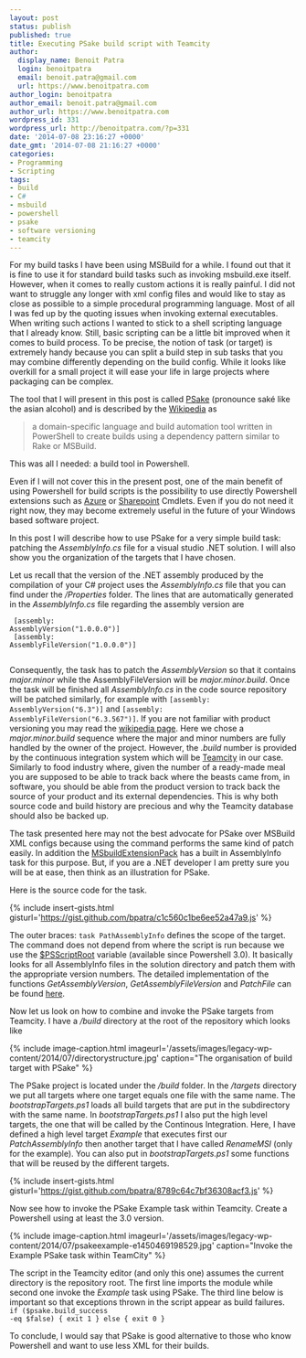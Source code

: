 ```yaml
---
layout: post
status: publish
published: true
title: Executing PSake build script with Teamcity
author:
  display_name: Benoit Patra
  login: benoitpatra
  email: benoit.patra@gmail.com
  url: https://www.benoitpatra.com
author_login: benoitpatra
author_email: benoit.patra@gmail.com
author_url: https://www.benoitpatra.com
wordpress_id: 331
wordpress_url: http://benoitpatra.com/?p=331
date: '2014-07-08 23:16:27 +0000'
date_gmt: '2014-07-08 21:16:27 +0000'
categories:
- Programming
- Scripting
tags:
- build
- C#
- msbuild
- powershell
- psake
- software versioning
- teamcity
---
```

For my build tasks I have been using MSBuild for a while. I found out that it is fine to use it for standard build tasks such as invoking msbuild.exe itself. However, when it comes to really custom actions it is really painful. I did not want to struggle any longer with xml config files and would like to stay as close as possible to a simple procedural programming language. Most of all I was fed up by the quoting issues when invoking external executables. When writing such actions I wanted to stick to a shell scripting language that I already know. Still, basic scripting can be a little bit improved when it comes to build process. To be precise, the notion of task (or target) is extremely handy because you can split a build step in sub tasks that you may combine differently depending on the build config. While it looks like overkill for a small project it will ease your life in large projects where packaging can be complex.

The tool that I will present in this post is called <a href="https://github.com/psake/psake">PSake</a> (pronounce sak&eacute; like the asian alcohol) and is described by the <a href="http://en.wikipedia.org/wiki/Psake">Wikipedia</a> as

>a domain-specific language and build automation tool written in PowerShell to create builds using a dependency pattern similar to Rake or MSBuild.

This was all I needed: a build tool in Powershell.

Even if I will not cover this in the present post, one of the main benefit of using Powershell for build scripts is the possibility to use directly Powershell extensions such as <a href="http://msdn.microsoft.com/en-us/library/azure/jj554330.aspx">Azure</a> or <a href="http://technet.microsoft.com/en-us/library/ff678226(v=office.15).aspx">Sharepoint</a> Cmdlets. Even if you do not need it right now, they may become extremely useful in the future of your Windows based software project.

In this post I will describe how to use PSake for a very simple build task: patching the <em>AssemblyInfo.cs</em> file for a visual studio .NET solution. I will also show you the organization of the targets that I have chosen.

Let us recall that the version of the .NET assembly produced by the compilation of your C# project uses the <em>AssemblyInfo.cs</em> file that you can find under the <em>/Properties</em> folder. The lines that are automatically generated in the <em>AssemblyInfo.cs</em> file regarding the assembly version are<br />
<code><br />
[assembly: AssemblyVersion("1.0.0.0")]<br />
[assembly: AssemblyFileVersion("1.0.0.0")]<br />
</code><br />

Consequently, the task has to patch the <em>AssemblyVersion</em> so that it contains <em>major.minor</em> while the AssemblyFileVersion will be <em>major.minor.build</em>. Once the task will be finished all <em>AssemblyInfo.cs</em> in the code source repository will be patched similarly, for example with <code>[assembly: AssemblyVersion("6.3")]</code> and <code>[assembly: AssemblyFileVersion("6.3.567")]</code>. If you are not familiar with product versioning you may read the <a href="http://en.wikipedia.org/wiki/Software_versioning">wikipedia page</a>. Here we chose a <em>major.minor.build </em> sequence where the major and minor numbers are fully handled by the owner of the project. However, the <em>.build</em> number is provided by the continuous integration system which will be <a href="http://www.jetbrains.com/teamcity/">Teamcity</a> in our case. Similarly to food industry where, given the number of a ready-made meal you are supposed to be able to track back where the beasts came from, in software, you should be able from the product version to track back the source of your product and its external dependencies. This is why both source code and build history are precious and why the Teamcity database should also be backed up.

The task presented here may not the best advocate for PSake over MSBuild XML configs because using the <FileUpdate> command performs the same kind of patch easily. In addition the <a href="https://msbuildextensionpack.codeplex.com/">MSbuildExtensionPack</a> has a built in AssemblyInfo task for this purpose. But, if you are a .NET developer I am pretty sure you will be at ease, then think as an illustration for PSake.

Here is the source code for the task.

{% include insert-gists.html gisturl='https://gist.github.com/bpatra/c1c560c1be6ee52a47a9.js' %}

The outer braces: <code>task PathAssemblyInfo</code> defines the scope of the target. The command does not depend from where the script is run because we use the <a href="http://powershell.com/cs/blogs/tips/archive/2014/02/20/use-psscriptroot-to-load-resources.aspx">$PSScriptRoot</a> variable (available since Powershell 3.0). It basically looks for all AssemblyInfo files in the solution directory and patch them with the appropriate version numbers. The detailed implementation of the functions <em>GetAssemblyVersion</em>, <em>GetAssemblyFileVersion</em> and <em>PatchFile</em> can be found <a href="https://gist.github.com/bpatra/1ae1aac8c9b9508844ab">here</a>.

Now let us look on how to combine and invoke the PSake targets from Teamcity. I have a <em>/build</em> directory at the root of the repository which looks like

{% include image-caption.html imageurl='/assets/images/legacy-wp-content/2014/07/directorystructure.jpg' caption="The organisation of build target with PSake" %}

The PSake project is located under the <em>/build</em> folder. In the <em>/targets</em> directory we put all targets where one target equals one file with the same name. The <em>bootstrapTargets.ps1</em> loads all build targets that are put in the subdirectory with the same name. In <em>bootstrapTargets.ps1</em> I also put the high level targets, the one that will be called by the Continous Integration. Here, I have defined a high level target <em>Example</em> that executes first our <em>PatchAssemblyInfo</em> then another target that I have called <em>RenameMSI</em> (only for the example). You can also put in <em>bootstrapTargets.ps1</em> some functions that will be reused by the different targets.

{% include insert-gists.html gisturl='https://gist.github.com/bpatra/8789c64c7bf36308acf3.js' %}

Now see how to invoke the PSake Example task within Teamcity. Create a Powershell using at least the 3.0 version.

{% include image-caption.html imageurl='/assets/images/legacy-wp-content/2014/07/psakeexample-e1450469198529.jpg' caption="Invoke the Example PSake task within TeamCity" %}

The script in the Teamcity editor (and only this one) assumes the current directory is the repository root. The first line imports the module while second one invoke the <em>Example</em> task using PSake. The third line below is important so that exceptions thrown in the script appear as build failures.<br />
<code>if ($psake.build_success -eq $false) { exit 1 } else { exit 0 }</code>

To conclude, I would say that PSake is good alternative to those who know Powershell and want to use less XML for their builds.

